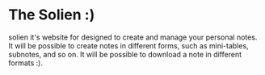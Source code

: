 The Solien :)
===========

solien it's website for designed to create and manage your personal notes. It will be possible to create notes in different forms, such as mini-tables, subnotes, and so on. It will be possible to download a note in different formats :). 
